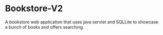 # Bookstore-V2
A bookstore web application that uses java servlet and SQLLite to showcase a bunch of books and offers searching.
